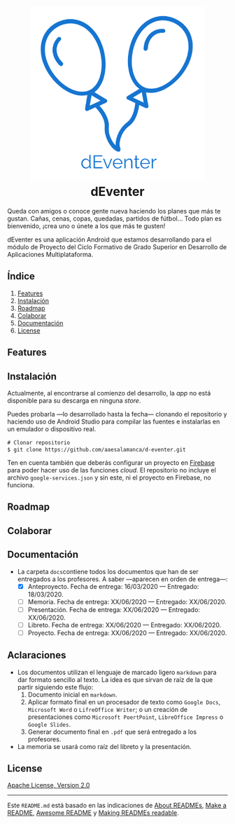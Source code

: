 <h1 align="center">
	<img src="images/logo-transparent.png" />
	<br>
	dEventer
</h1>

Queda con amigos o conoce gente nueva haciendo los planes que más te gustan. Cañas, cenas, copas, quedadas, partidos de fútbol... Todo plan es bienvenido, ¡crea uno o únete a los que más te gusten!

dEventer es una aplicación Android que estamos desarrollando para el módulo de Proyecto del Ciclo Formativo de Grado Superior en Desarrollo de Aplicaciones Multiplataforma.

## Índice

1. [Features](#features)
2. [Instalación](#instalación)
3. [Roadmap](#roadmap)
4. [Colaborar](#colaborar)
5. [Documentación](#documentación)
6. [License](#license)

## Features

## Instalación

Actualmente, al encontrarse al comienzo del desarrollo, la _app_ no está disponible para su descarga en ninguna _store_.

Puedes probarla —lo desarrollado hasta la fecha— clonando el repositorio y haciendo uso de Android Studio para compilar las fuentes e instalarlas en un emulador o dispositivo real.

```
# Clonar repositorio
$ git clone https://github.com/aaesalamanca/d-eventer.git
```

Ten en cuenta también que deberás configurar un proyecto en [Firebase](https://firebase.google.com) para poder hacer uso de las funciones _cloud_. El repositorio no incluye el archivo `google-services.json` y sin este, ni el proyecto en Firebase, no funciona.

## Roadmap

## Colaborar

## Documentación

* La carpeta `docs`contiene todos los documentos que han de ser entregados a los profesores. A saber —aparecen en orden de entrega—:
  - [x] Anteproyecto. Fecha de entrega: 16/03/2020 — Entregado: 18/03/2020.
  - [ ] Memoria. Fecha de entrega: XX/06/2020 — Entregado: XX/06/2020.
  - [ ] Presentación. Fecha de entrega: XX/06/2020 — Entregado: XX/06/2020.
  - [ ] Libreto. Fecha de entrega: XX/06/2020 — Entregado: XX/06/2020.
  - [ ] Proyecto. Fecha de entrega: XX/06/2020 — Entregado: XX/06/2020.

## Aclaraciones

* Los documentos utilizan el lenguaje de marcado ligero `markdown` para dar formato sencillo al texto. La idea es que sirvan de raíz de la que partir siguiendo este flujo:
  1. Documento inicial en `markdown`.
  2. Aplicar formato final en un procesador de texto como `Google Docs`, `Microsoft Word` o `LifreOffice Writer`; o un creación de presentaciones como `Microsoft PoertPoint`, `LibreOffice Impress` o `Google Slides`.
  3. Generar documento final en `.pdf` que será entregado a los profesores.
* La memoria se usará como raíz del libreto y la presentación.

## License

[Apache License, Version 2.0](https://www.apache.org/licenses/LICENSE-2.0)

---

Este `README.md` está basado en las indicaciones de [About READMEs](https://help.github.com/en/github/creating-cloning-and-archiving-repositories/about-readmes), [Make a README](https://www.makeareadme.com), [Awesome README](https://github.com/matiassingers/awesome-readme) y [Making READMEs readable](https://github.com/18F/open-source-guide/blob/18f-pages/pages/making-readmes-readable.md).
